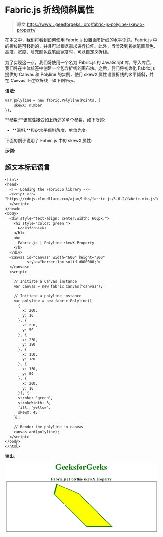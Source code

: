 # Fabric.js 折线倾斜属性

> 原文:[https://www . geesforgeks . org/fabric-js-polyline-skew x-property/](https://www.geeksforgeeks.org/fabric-js-polyline-skewx-property/)

在本文中，我们将看到如何使用 Fabric.js 设置画布折线的水平歪斜。Fabric.js 中的折线是可移动的，并且可以根据需求进行拉伸。此外，当涉及到初始笔画颜色、高度、宽度、填充颜色或笔画宽度时，可以自定义折线。

为了实现这一点，我们将使用一个名为 Fabric.js 的 JavaScript 库。导入库后，我们将在主体标签中创建一个包含折线的画布块。之后，我们将初始化 Fabric.js 提供的 Canvas 和 Polyline 的实例，使用 skewX 属性设置折线的水平倾斜，并在 Canvas 上渲染折线，如下例所示。

**语法:**

```
var polyline = new fabric.Polyline(Points, {  
    skewX: number
});  
```

**参数:**该属性接受如上所述的单个参数，如下所述:

*   **偏斜:**指定水平偏斜角度，单位为度。

下面的例子说明了 Fabric.js 中的 skewX 属性:

**示例:**

## 超文本标记语言

```
<html>
<head>
  <!-- Loading the FabricJS library -->
  <script src=
"https://cdnjs.cloudflare.com/ajax/libs/fabric.js/3.6.2/fabric.min.js">
  </script>
</head>
<body>
  <div style="text-align: center;width: 600px;">
    <h1 style="color: green;">
      GeeksforGeeks
    </h1>
    <b>
      Fabric.js | Polyline skewX Property
    </b>
  </div>
  <canvas id="canvas" width="600" height="200"
          style="border:1px solid #000000;">
  </canvas>
  <script>

    // Initiate a Canvas instance 
    var canvas = new fabric.Canvas("canvas");

    // Initiate a polyline instance 
    var polyline = new fabric.Polyline([
      {
        x: 200,
        y: 10
      }, {
        x: 250,
        y: 50
      }, {
        x: 250,
        y: 180
      }, {
        x: 150,
        y: 180
      }, {
        x: 150,
        y: 50
      }, {
        x: 200,
        y: 10
      }], {
      stroke: 'green',
      strokeWidth: 3,
      fill: 'yellow',
      skewX: 45
    });

    // Render the polyline in canvas 
    canvas.add(polyline); 
  </script>
</body>
</html>
```

**输出:**

![](img/cffc9f8676bb168f663aa6d77aea4245.png)